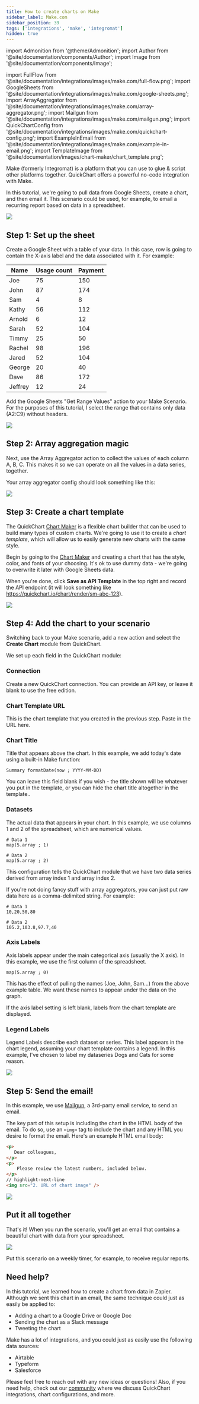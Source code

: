 ```yaml
---
title: How to create charts on Make
sidebar_label: Make.com
sidebar_position: 39
tags: ['integrations', 'make', 'integromat']
hidden: true
---
```


import Admonition from '@theme/Admonition';
import Author from '@site/documentation/components/Author';
import Image from '@site/documentation/components/Image';

import FullFlow from '@site/documentation/integrations/images/make.com/full-flow.png';
import GoogleSheets from '@site/documentation/integrations/images/make.com/google-sheets.png';
import ArrayAggregator from '@site/documentation/integrations/images/make.com/array-aggregator.png';
import Mailgun from '@site/documentation/integrations/images/make.com/mailgun.png';
import QuickChartConfig from '@site/documentation/integrations/images/make.com/quickchart-config.png';
import ExampleInEmail from '@site/documentation/integrations/images/make.com/example-in-email.png';
import TemplateImage from '@site/documentation/images/chart-maker/chart_template.png';

Make (formerly Integromat) is a platform that you can use to glue & script other platforms together.  QuickChart offers a powerful no-code integration with Make.

In this tutorial, we're going to pull data from Google Sheets, create a chart, and then email it.  This scenario could be used, for example, to email a recurring report based on data in a spreadsheet.

<Image noBorder src={FullFlow} caption="Pull data from Google Sheets, generate a chart, and send an email." />

## Step 1: Set up the sheet

Create a Google Sheet with a table of your data.  In this case, row is going to contain the X-axis label and the data associated with it.  For example:

| Name    | Usage count | Payment |
| ------- | ----------- | ------- |
| Joe     | 75          | 150     |
| John    | 87          | 174     |
| Sam     | 4           | 8       |
| Kathy   | 56          | 112     |
| Arnold  | 6           | 12      |
| Sarah   | 52          | 104     |
| Timmy   | 25          | 50      |
| Rachel  | 98          | 196     |
| Jared   | 52          | 104     |
| George  | 20          | 40      |
| Dave    | 86          | 172     |
| Jeffrey | 12          | 24      |

Add the Google Sheets "Get Range Values" action to your Make Scenario.  For the purposes of this tutorial, I select the range that contains only data (A2:C9) without headers.

<Image noBorder maxWidth={300} src={GoogleSheets} caption="Connect Google Sheets in your scenario" />

## Step 2: Array aggregation magic

Next, use the Array Aggregator action to collect the values of each column A, B, C.  This makes it so we can operate on all the values in a data series, together.

Your array aggregator config should look something like this:

<Image noBorder maxWidth={300} src={ArrayAggregator} caption="Aggregate values in each column" />

## Step 3: Create a chart template

The QuickChart [Chart Maker](/documentation/chart-maker/) is a flexible chart builder that can be used to build many types of custom charts.  We're going to use it to create a _chart template_, which will allow us to easily generate new charts with the same style.

Begin by going to the [Chart Maker](https://quickchart.io/chart-maker/) and creating a chart that has the style, color, and fonts of your choosing.  It's ok to use dummy data - we're going to overwrite it later with Google Sheets data.

When you're done, click **Save as API Template** in the top right and record the API endpoint (it will look something like https://quickchart.io/chart/render/sm-abc-123).

<Image noBorder maxWidth={700} caption="Saving as an API template creates an endpoint that can generate similar charts." src={TemplateImage}/>

## Step 4: Add the chart to your scenario

Switching back to your Make scenario, add a new action and select the **Create Chart** module from QuickChart.

We set up each field in the QuickChart module:

### Connection
Create a new QuickChart connection.  You can provide an API key, or leave it blank to use the free edition.

### Chart Template URL

This is the chart template that you created in the previous step.  Paste in the URL here.

### Chart Title

Title that appears above the chart. In this example, we add today's date using a built-in Make function:

```
Summary formatDate(now ; YYYY-MM-DD)
```

You can leave this field blank if you wish - the title shown will be whatever you put in the template, or you can hide the chart title altogether in the template..

### Datasets

The actual data that appears in your chart.  In this example, we use columns 1 and 2 of the spreadsheet, which are numerical values.

```
# Data 1
map(5.array ; 1)

# Data 2
map(5.array ; 2)
```

This configuration tells the QuickChart module that we have two data series derived from array index 1 and array index 2.

If you're not doing fancy stuff with array aggregators, you can just put raw data here as a comma-delimited string.  For example:

```
# Data 1
10,20,50,80

# Data 2
105.2,103.8,97.7,40
```

### Axis Labels

Axis labels appear under the main categorical axis (usually the X axis).  In this example, we use the first column of the spreadsheet.

```
map(5.array ; 0)
```

This has the effect of pulling the names (Joe, John, Sam...) from the above example table.  We want these names to appear under the data on the graph.

If the axis label setting is left blank, labels from the chart template are displayed.

### Legend Labels

Legend Labels describe each dataset or series.  This label appears in the chart legend, assuming your chart template contains a legend.  In this example, I've chosen to label my dataseries Dogs and Cats for some reason.

<Image noBorder maxWidth={500} src={QuickChartConfig} caption="An example QuickChart configuration" />

## Step 5: Send the email!

In this example, we use [Mailgun](https://mailgun.com/), a 3rd-party email service, to send an email.

The key part of this setup is including the chart in the HTML body of the email.  To do so, use an `<img>` tag to include the chart and any HTML you desire to format the email.  Here's an example HTML email body:

```html
<p>
   Dear colleagues,
</p>
<p>
    Please review the latest numbers, included below.
</p>
// highlight-next-line
<img src="2. URL of chart image" />
```

<Image noBorder maxWidth={300} src={Mailgun} />

## Put it all together

That's it!  When you run the scenario, you'll get an email that contains a beautiful chart with data from your spreadsheet.

<Image noBorder maxWidth={500} src={ExampleInEmail} />

Put this scenario on a weekly timer, for example, to receive regular reports.

## Need help?

In this tutorial, we learned how to create a chart from data in Zapier. Although we sent this chart in an email, the same technique could just as easily be applied to:

- Adding a chart to a Google Drive or Google Doc
- Sending the chart as a Slack message
- Tweeting the chart

Make has a lot of integrations, and you could just as easily use the following data sources:

- Airtable
- Typeform
- Salesforce

Please feel free to reach out with any new ideas or questions! Also, if you need help, check out our [community](https://community.quickchart.io/) where we discuss QuickChart integrations, chart configurations, and more.
